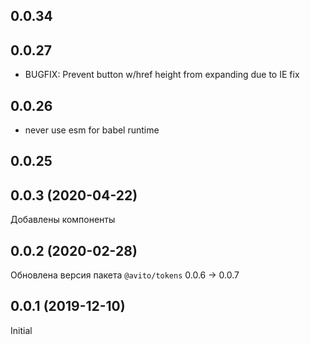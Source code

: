 ## 0.0.34
## 0.0.27
- BUGFIX: Prevent button w/href height from expanding due to IE fix
## 0.0.26
- never use esm for babel runtime
## 0.0.25
## 0.0.3 (2020-04-22)
  Добавлены компоненты

## 0.0.2 (2020-02-28)
  Обновлена версия пакета `@avito/tokens` 0.0.6 -> 0.0.7

## 0.0.1 (2019-12-10)
  Initial
